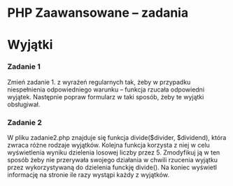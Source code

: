 # PHP Zaawansowane &ndash; zadania
# Wyjątki


### Zadanie 1
Zmień zadanie 1. z wyrażeń regularnych tak, żeby w przypadku niespełnienia odpowiedniego warunku  &ndash; funkcja rzucała odpowiedni wyjątek. 
Następnie popraw formularz w taki sposób, żeby te wyjątki obsługiwał.


### Zadanie 2
W pliku zadanie2.php znajduje się funkcja divide($divider, $dividend), która zwraca różne rodzaje wyjątków.
Kolejna funkcja korzysta z niej w celu wyświetlenia wyniku dzielenia losowej liczby przez 5.
Zmodyfikuj ją w ten sposób żeby nie przerywała swojego działania w chwili rzucenia wyjątku przez wykorzystywaną do dzielenia
funckję divide(). Na koniec wyświetl informację na stronie ile razy wystąpi każdy z wyjątków. 

